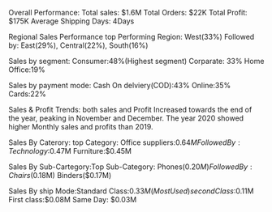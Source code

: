 Overall Performance:
Total sales: $1.6M 
Total Orders: $22K
Total Profit: $175K
Average Shipping Days: 4Days

Regional Sales Performance top Performing 
Region: West(33%)
Followed by: East(29%), Central(22%), South(16%)

Sales by segment: Consumer:48%(Highest segment) Corparate: 33% Home Office:19%

Sales by payment mode: Cash On delviery(COD):43% Online:35% Cards:22%

Sales & Profit Trends: both sales and Profit Increased towards the end of the year, peaking in November and December. 
The year 2020 showed higher Monthly sales and profits than 2019.

Sales By Caterory: top Category: Office suppliers:$0.64M Followed By: Technology:$0.47M Furniture:$0.45M

Sales By Sub-Cartegory:Top Sub-Category:
Phones($0.20M) Followed By: Chairs($0.18M)
Binders($0.17M)

Sales By ship Mode:Standard Class:$0.33M (Most Used) second Class:$0.11M First class:$0.08M
Same Day: $0.03M


